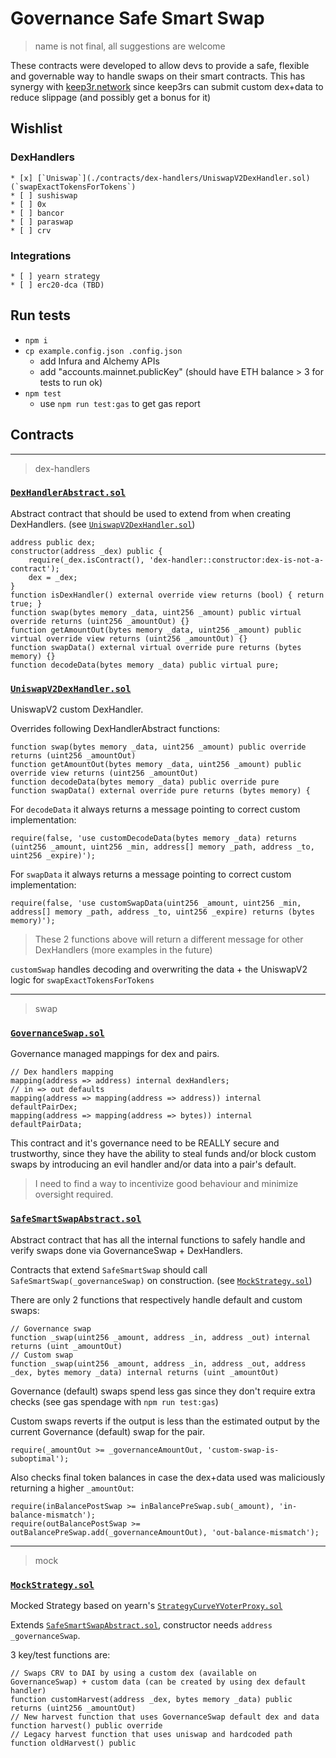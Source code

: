 # Governance Safe Smart Swap
> name is not final, all suggestions are welcome

These contracts were developed to allow devs to provide a safe, flexible and governable way to handle swaps on their smart contracts.
This has synergy with [keep3r.network](http://keep3r.network/) since keep3rs can submit custom dex+data to reduce slippage (and possibly get a bonus for it)

## Wishlist

### DexHandlers
    * [x] [`Uniswap`](./contracts/dex-handlers/UniswapV2DexHandler.sol) (`swapExactTokensForTokens`)
    * [ ] sushiswap
    * [ ] 0x
    * [ ] bancor
    * [ ] paraswap
    * [ ] crv

### Integrations
    * [ ] yearn strategy
    * [ ] erc20-dca (TBD)

## Run tests

- `npm i`
- `cp example.config.json .config.json`
    - add Infura and Alchemy APIs
    - add "accounts.mainnet.publicKey" (should have ETH balance > 3 for tests to run ok)
- `npm test`
    - use `npm run test:gas` to get gas report


## Contracts

---
> dex-handlers


### [`DexHandlerAbstract.sol`](./contracts/dex-handlers/DexHandlerAbstract.sol)

Abstract contract that should be used to extend from when creating DexHandlers. (see [`UniswapV2DexHandler.sol`](./contracts/dex-handlers/UniswapV2DexHandler.sol))

```sol
address public dex;
constructor(address _dex) public {
    require(_dex.isContract(), 'dex-handler::constructor:dex-is-not-a-contract');
    dex = _dex;
}
function isDexHandler() external override view returns (bool) { return true; }
function swap(bytes memory _data, uint256 _amount) public virtual override returns (uint256 _amountOut) {}
function getAmountOut(bytes memory _data, uint256 _amount) public virtual override view returns (uint256 _amountOut) {}
function swapData() external virtual override pure returns (bytes memory) {}
function decodeData(bytes memory _data) public virtual pure;
```


### [`UniswapV2DexHandler.sol`](./contracts/dex-handlers/UniswapV2DexHandler.sol)

UniswapV2 custom DexHandler.

Overrides following DexHandlerAbstract functions:
```sol
function swap(bytes memory _data, uint256 _amount) public override returns (uint256 _amountOut)
function getAmountOut(bytes memory _data, uint256 _amount) public override view returns (uint256 _amountOut)
function decodeData(bytes memory _data) public override pure
function swapData() external override pure returns (bytes memory) {
```

For `decodeData` it always returns a message pointing to correct custom implementation:
```sol
require(false, 'use customDecodeData(bytes memory _data) returns (uint256 _amount, uint256 _min, address[] memory _path, address _to, uint256 _expire)');
```

For `swapData` it always returns a message pointing to correct custom implementation:
```sol
require(false, 'use customSwapData(uint256 _amount, uint256 _min, address[] memory _path, address _to, uint256 _expire) returns (bytes memory)');
```

> These 2 functions above will return a different message for other DexHandlers (more examples in the future)

`customSwap` handles decoding and overwriting the data + the UniswapV2 logic for `swapExactTokensForTokens`


---
> swap


### [`GovernanceSwap.sol`](./contracts/swap/GovernanceSwap.sol)

Governance managed mappings for dex and pairs.
```sol
// Dex handlers mapping
mapping(address => address) internal dexHandlers;
// in => out defaults
mapping(address => mapping(address => address)) internal defaultPairDex;
mapping(address => mapping(address => bytes)) internal defaultPairData;
```

This contract and it's governance need to be REALLY secure and trustworthy, since they have the ability to steal funds and/or block custom swaps by introducing an evil handler and/or data into a pair's default.
> I need to find a way to incentivize good behaviour and minimize oversight required.


### [`SafeSmartSwapAbstract.sol`](./contracts/swap/SafeSmartSwapAbstract.sol)

Abstract contract that has all the internal functions to safely handle and verify swaps done via GovernanceSwap + DexHandlers.

Contracts that extend `SafeSmartSwap` should call `SafeSmartSwap(_governanceSwap)` on construction. (see [`MockStrategy.sol`](./contracts/mock/MockStrategy.sol))

There are only 2 functions that respectively handle default and custom swaps:
```sol
// Governance swap
function _swap(uint256 _amount, address _in, address _out) internal returns (uint _amountOut)
// Custom swap
function _swap(uint256 _amount, address _in, address _out, address _dex, bytes memory _data) internal returns (uint _amountOut)
```

Governance (default) swaps spend less gas since they don't require extra checks (see gas spendage with `npm run test:gas`)

Custom swaps reverts if the output is less than the estimated output by the current Governance (default) swap for the pair.
```sol
require(_amountOut >= _governanceAmountOut, 'custom-swap-is-suboptimal');
```

Also checks final token balances in case the dex+data used was maliciously returning a higher `_amountOut`:
```sol
require(inBalancePostSwap >= inBalancePreSwap.sub(_amount), 'in-balance-mismatch');
require(outBalancePostSwap >= outBalancePreSwap.add(_governanceAmountOut), 'out-balance-mismatch');
```


---
> mock


### [`MockStrategy.sol`](./contracts/mock/MockStrategy.sol)

Mocked Strategy based on yearn's [`StrategyCurveYVoterProxy.sol`](./contracts/mock/StrategyCurveYVoterProxyAbstract.sol)

Extends [`SafeSmartSwapAbstract.sol`](./contracts/swap/SafeSmartSwapAbstract.sol), constructor needs `address _governanceSwap`.

3 key/test functions are:
```sol
// Swaps CRV to DAI by using a custom dex (available on GovernanceSwap) + custom data (can be created by using dex default handler)
function customHarvest(address _dex, bytes memory _data) public returns (uint256 _amountOut)
// New harvest function that uses GovernanceSwap default dex and data
function harvest() public override
// Legacy harvest function that uses uniswap and hardcoded path
function oldHarvest() public
```
